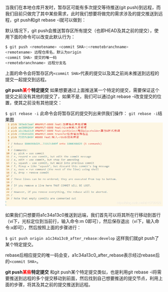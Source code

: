 当我们在本地仓库开发时，暂存区可能有多次提交等待推送(git push)到远程，而我们目前只做完了其中某些需求，此时我们想要将做完的需求涉及的提交推送到远程，git push和git rebase -i就可以做到：

默认情况下，git push会推送暂存区所有提交（也即HEAD及其之前的提交），使用下面的命令可以改变此默认行为：
~~~bash
$ git push <remotename> <commit SHA>:<remotebranchname>
<remotename> 远程仓库名，默认为origin
<commit SHA> 提交的唯一码
<remotebranchname> 远程分支名
~~~
上面的命令会将暂存区内`<commit SHA>`代表的提交以及其之前尚未推送到远程的提交一起提交到远程。

**git push<font color=red>某个</font>特定提交**
如果想要通过上面推送某一个特定的提交，需要保证这个提交之前没有其他的提交了，如果不是，我们可以通过git rebase -i改变提交的位置，使其之前没有其他提交：

`$ git rebase -i`
此命令会将暂存区的提交列出来供我们操作：
`git rebase -i`结果图
![](vx_images/14391010236540.png)


如果我们只想要将a1c34a13c0推送到远端，我们首先可以将其所在行移动到首行（vi下，光标定位到当前行，输入命令:m 0即可），然后保存退出（vi下，输入命令:x即可），然后按照上面的步骤进行：

`$ git push origin a1c34a13c0_after_rebase:develop`
这样我们就git push了某个特定提交。

rebase后相应提交的唯一码会变，a1c34a13c0_after_rebase表示经过rebase后的`<commit SHA>`。

**git push<font color=red>某些</font>特定提交**
和git push某个特定提交类似，也是利用git rebase -i将需要推送到远程的多个提交移动到前面，然后找到自己想要推送的提交节点，利用上面的步骤，将其及其之前的提交推送到远程。